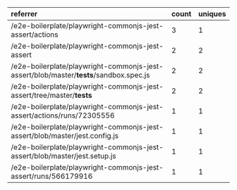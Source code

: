 | referrer                                                                               | count | uniques |
| :------------------------------------------------------------------------------------- | :---- | :------ |
| /e2e-boilerplate/playwright-commonjs-jest-assert/actions                               | 3     | 1       |
| /e2e-boilerplate/playwright-commonjs-jest-assert                                       | 2     | 2       |
| /e2e-boilerplate/playwright-commonjs-jest-assert/blob/master/__tests__/sandbox.spec.js | 2     | 2       |
| /e2e-boilerplate/playwright-commonjs-jest-assert/tree/master/__tests__                 | 2     | 2       |
| /e2e-boilerplate/playwright-commonjs-jest-assert/actions/runs/72305556                 | 1     | 1       |
| /e2e-boilerplate/playwright-commonjs-jest-assert/blob/master/jest.config.js            | 1     | 1       |
| /e2e-boilerplate/playwright-commonjs-jest-assert/blob/master/jest.setup.js             | 1     | 1       |
| /e2e-boilerplate/playwright-commonjs-jest-assert/runs/566179916                        | 1     | 1       |